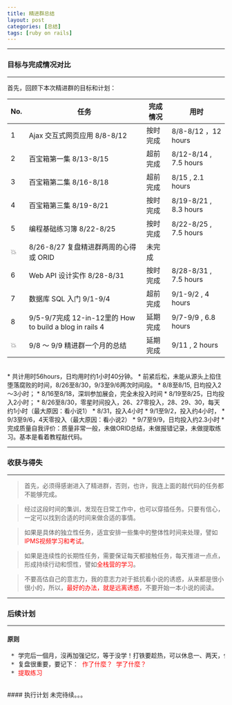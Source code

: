 ```yaml
---
title: 精进群总结
layout: post
categories: [总结]
tags: [ruby on rails]
---
```


--------
### 目标与完成情况对比
--------
首先，回顾下本次精进群的目标和计划：

No. | 任务 | 完成情况 | 用时
----|-----|---------|----
1 | Ajax 交互式网页应用 8/8-8/12  | 按时完成 | 8/8-8/12 ，12 hours
2 | 百宝箱第一集 8/13-8/15        | 超前完成 | 8/12-8/14 , 7.5 hours
3 | 百宝箱第二集 8/16-8/18        | 超前完成 | 8/15 , 2.1 hours
4 | 百宝箱第三集 8/19-8/21        | 按时完成 | 8/19-8/21 , 8.3 hours
5 | 编程基础练习簿 8/22-8/25       | 按时完成 | 8/22-8/25 , 7.5 hours
💥| 8/26-8/27 复盘精进群两周的心得或 ORID  | 未完成 |
6 | Web API 设计实作 8/28-8/31    | 按时完成 | 8/28-8/31 , 7.5 hours
7 | 数据库 SQL 入门 9/1-9/4       | 超前完成 | 9/1-9/2 , 4 hours
8 | 9/5-9/7完成 12-in-12里的 How to build a blog in rails 4      | 延期完成 | 9/7-9/9 , 6.8 hours
💥| 9/8 ～ 9/9 精进群一个月的总结   | 延期完成 | 9/11 , 2 hours

<br>
* 共计用时56hours，日均用时约1小时40分钟。
* 前紧后松，未能从源头上掐住堕落腐败的时间，8/26至8/30，9/3至9/6两次时间段。
 * 8/8至8/15, 日均投入2～3小时；
 * 8/16至8/18，深圳参加展会，完全未投入时间
 * 8/19至8/25，日均投入2小时；
 * 8/26至8/30，零星时间投入，26、27零投入，28、29、30，每天约1小时（最大原因：看小说1）
 * 8/31，投入4小时
 * 9/1至9/2，投入约4小时，
 * 9/3至9/6，4天零投入（最大原因：看小说2）
 * 9/7至9/9，日均投入约2.3小时
* 完成质量自我评价：质量非常一般，未做ORID总结，未做报错记录，未做提取练习。基本是看着教程敲代码。


--------
### 收获与得失
--------
> 首先，必须得感谢进入了精进群，否则，也许，我连上面的敲代码的任务都不能够完成。

> 经过这段时间的集训，发现在日常工作中，也可以穿插任务。只要有信心，一定可以找到合适的时间来做合适的事情。

> 如果是具体的独立性任务，适宜安排一些集中的整体性时间来处理，譬如<font color="red">IPMS视频学习和考试</font>。

> 如果是连续性的长期性任务，需要保证每天都接触任务，每天推进一点点，形成持续行动和惯性，譬如<font color="red">全栈营的学习</font>。

> 不要高估自己的意志力，我的意志力对于抵抗看小说的诱惑，从来都是很小很小的，所以，<font color="red">最好的办法，就是远离诱惑</font>，不要开始一本小说的阅读。


--------
### 后续计划
--------
#### 原则
<pre>
 * 学完后一個月，沒再加强记忆，等于没学！打铁要趁热，可以休息一、两天，但要尽快再开始。
 * 复盘很重要，要记下：<font color="red"> 作了什麼？ 学了什麼？</font>
 * <font color="red">提取练习</font>
</pre>

<br>
#### 执行计划
未完待续。。。
